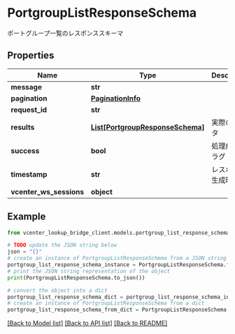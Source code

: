 # PortgroupListResponseSchema

ポートグループ一覧のレスポンススキーマ

## Properties

Name | Type | Description | Notes
------------ | ------------- | ------------- | -------------
**message** | **str** |  | [optional] 
**pagination** | [**PaginationInfo**](PaginationInfo.md) |  | [optional] 
**request_id** | **str** |  | [optional] 
**results** | [**List[PortgroupResponseSchema]**](PortgroupResponseSchema.md) | 実際のデータ | 
**success** | **bool** | 処理成功フラグ (true|false) | 
**timestamp** | **str** | レスポンス生成時刻 | 
**vcenter_ws_sessions** | **object** |  | [optional] 

## Example

```python
from vcenter_lookup_bridge_client.models.portgroup_list_response_schema import PortgroupListResponseSchema

# TODO update the JSON string below
json = "{}"
# create an instance of PortgroupListResponseSchema from a JSON string
portgroup_list_response_schema_instance = PortgroupListResponseSchema.from_json(json)
# print the JSON string representation of the object
print(PortgroupListResponseSchema.to_json())

# convert the object into a dict
portgroup_list_response_schema_dict = portgroup_list_response_schema_instance.to_dict()
# create an instance of PortgroupListResponseSchema from a dict
portgroup_list_response_schema_from_dict = PortgroupListResponseSchema.from_dict(portgroup_list_response_schema_dict)
```
[[Back to Model list]](../README.md#documentation-for-models) [[Back to API list]](../README.md#documentation-for-api-endpoints) [[Back to README]](../README.md)


